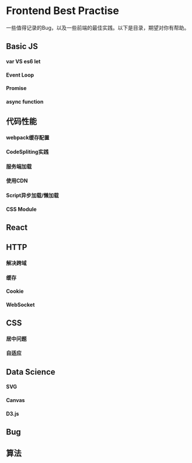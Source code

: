 # Frontend Best Practise
一些值得记录的Bug，以及一些前端的最佳实践。以下是目录，期望对你有帮助。

## Basic JS
#### var VS es6 let
#### Event Loop
#### Promise
#### async function

## 代码性能
#### webpack缓存配置
#### CodeSpliting实践
#### 服务端加载
#### 使用CDN
#### Script异步加载/懒加载
#### CSS Module

## React


## HTTP
#### 解决跨域
#### 缓存
#### Cookie
#### WebSocket

## CSS
#### 居中问题
#### 自适应


## Data Science
#### SVG
#### Canvas
#### D3.js


## Bug


## 算法
